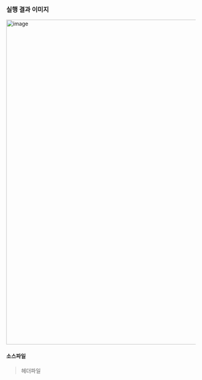 
### 실행 결과 이미지 

<img width="863" alt="image" src="https://user-images.githubusercontent.com/138213248/284153357-fc37ac41-c595-46ae-9405-d536529b42c1.png">




#### 소스파일
> 헤더파일 
